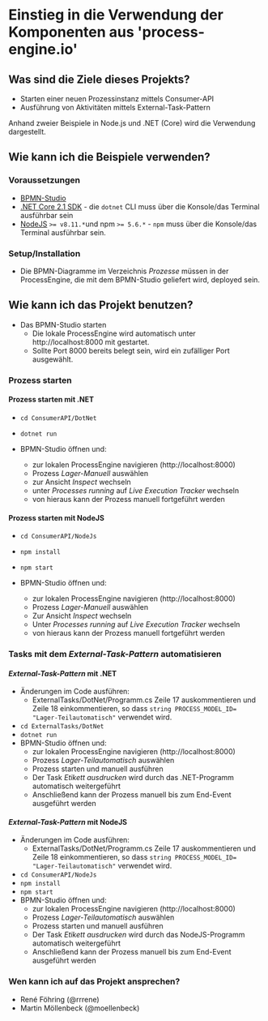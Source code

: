 
# Einstieg in die Verwendung der Komponenten aus 'process-engine.io'

## Was sind die Ziele dieses Projekts?

* Starten einer neuen Prozessinstanz mittels Consumer-API
* Ausführung von Aktivitäten mittels External-Task-Pattern

Anhand zweier Beispiele in Node.js und .NET (Core) wird die Verwendung dargestellt.

## Wie kann ich die Beispiele verwenden?

### Voraussetzungen

* [BPMN-Studio](http:///www.process-engine.io)
* [.NET Core 2.1 SDK](https://www.microsoft.com/net/download/core) - die
 `dotnet` CLI muss über die Konsole/das Terminal ausführbar sein
* [NodeJS](https://nodejs.org/en/) `>= v8.11.*`und npm `>= 5.6.*` - `npm` muss über die Konsole/das Terminal ausführbar sein.

### Setup/Installation

* Die BPMN-Diagramme im Verzeichnis *Prozesse* müssen in der ProcessEngine, die mit dem BPMN-Studio geliefert wird, deployed sein.

## Wie kann ich das Projekt benutzen?

* Das BPMN-Studio starten
    * Die lokale ProcessEngine wird automatisch unter http://localhost:8000 mit gestartet.
    * Sollte Port 8000 bereits belegt sein, wird ein zufälliger Port ausgewählt.

### Prozess starten

#### Prozess starten mit .NET

* `cd ConsumerAPI/DotNet`
* `dotnet run`
* BPMN-Studio öffnen und:

   * zur lokalen ProcessEngine navigieren (http://localhost:8000)
   * Prozess *Lager-Manuell* auswählen
   * zur Ansicht *Inspect* wechseln
   * unter *Processes running* auf *Live Execution Tracker* wechseln
   * von hieraus kann der Prozess manuell fortgeführt werden

#### Prozess starten mit NodeJS

* `cd ConsumerAPI/NodeJs`
* `npm install`
* `npm start`
* BPMN-Studio öffnen und:

   * zur lokalen ProcessEngine navigieren (http://localhost:8000)
   * Prozess *Lager-Manuell* auswählen
   * Zur Ansicht *Inspect* wechseln
   * Unter *Processes running* auf *Live Execution Tracker* wechseln
   * von hieraus kann der Prozess manuell fortgeführt werden

### Tasks mit dem *External-Task-Pattern* automatisieren

#### *External-Task-Pattern* mit .NET

* Änderungen im Code ausführen:
    *  ExternalTasks/DotNet/Programm.cs Zeile 17 auskommentieren und Zeile 18 einkommentieren, so
       dass `string PROCESS_MODEL_ID= "Lager-Teilautomatisch"` verwendet wird.
* `cd ExternalTasks/DotNet`
* `dotnet run`
* BPMN-Studio öffnen und:
   * zur lokalen ProcessEngine navigieren (http://localhost:8000)
   * Prozess *Lager-Teilautomatisch* auswählen
   * Prozess starten und manuell ausführen
   * Der Task *Etikett ausdrucken*  wird durch das .NET-Programm automatisch weitergeführt
   * Anschließend kann der Prozess manuell bis zum End-Event ausgeführt werden

#### *External-Task-Pattern* mit NodeJS

* Änderungen im Code ausführen:
    *  ExternalTasks/DotNet/Programm.cs Zeile 17 auskommentieren und Zeile 18 einkommentieren, so
       dass `string PROCESS_MODEL_ID= "Lager-Teilautomatisch"` verwendet wird.
* `cd ConsumerAPI/NodeJs`
* `npm install`
* `npm start`
* BPMN-Studio öffnen und:
   * zur lokalen ProcessEngine navigieren (http://localhost:8000)
   * Prozess *Lager-Teilautomatisch* auswählen
   * Prozess starten und manuell ausführen
   * Der Task *Etikett ausdrucken*  wird durch das NodeJS-Programm automatisch weitergeführt
   * Anschließend kann der Prozess manuell bis zum End-Event ausgeführt werden

### Wen kann ich auf das Projekt ansprechen?

- René Föhring (@rrrene)
- Martin Möllenbeck (@moellenbeck)
